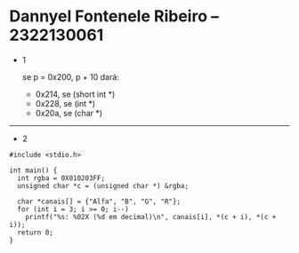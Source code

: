 # Dannyel Fontenele Ribeiro – 2322130061

- 1

  se p = 0x200, p + 10 dará:
  
  - 0x214, se (short int *)
  - 0x228, se (int *)
  - 0x20a, se (char *)

---

- 2

```
#include <stdio.h>

int main() {
  int rgba = 0X010203FF;
  unsigned char *c = (unsigned char *) &rgba;
  
  char *canais[] = {"Alfa", "B", "G", "R"};
  for (int i = 3; i >= 0; i--)
    printf("%s: %02X (%d em decimal)\n", canais[i], *(c + i), *(c + i));
  return 0;
}
```